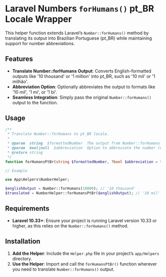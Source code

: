 # Laravel Numbers `forHumans()` pt_BR Locale Wrapper

This helper function extends Laravel’s `Number::forHumans()` method by translating its output into Brazilian Portuguese (pt_BR) while maintaining support for number abbreviations.

## Features

- **Translate Number::forHumans Output**: Converts English-formatted outputs like '10 thousand' or '1 million' into pt_BR, such as '10 mil' or '1 milhão'.
- **Abbreviation Option**: Optionally abbreviates the output to formats like '10 mil', '1 mi', or '1 bi'.
- **Seamless Integration**: Simply pass the original `Number::forHumans()` output to the function.

## Usage

```php
/**
 * Translate Number::forHumans to pt_BR locale.
 *
 * @param  string  $formattedNumber  The output from Number::forHumans (e.g., '10 thousand', '1 million').
 * @param  bool|null  $abbreviation  Option to abbreviate the number (e.g., '10 mil', '1 mi').
 * @return string
 */
function forHumansPtBr(string $formattedNumber, ?bool $abbreviation = false): string;

// Example

use App\Helpers\NumberHelper;

$englishOutput = Number::forHumans(10000); // '10 thousand'
$translated = NumberHelper::forHumansPtBr($englishOutput); // '10 mil'

````
## Requirements

-   **Laravel 10.33+**: Ensure your project is running Laravel version 10.33 or higher, as this relies on the `Number::forHumans()` method.

## Installation

1.  **Add the Helper**: Include the `Helper.php` file in your project’s `app/Helpers` directory.
2.  **Use the Helper**: Import and call the `forHumansPtBr()` function wherever you need to translate `Number::forHumans()` output.


